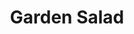 ---
title: "Garden Salad"
description: ""
price_s: "7.50"
price_l: "10"
price_lg: ""
weight: "1"
hidden: true
---
